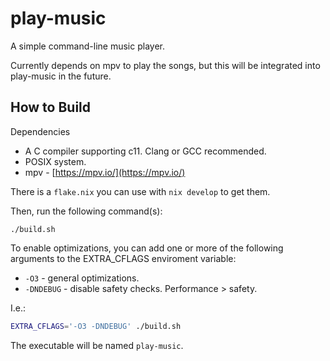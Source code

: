 # play-music

A simple command-line music player.

Currently depends on mpv to play the songs, but this will be integrated into
play-music in the future.

## How to Build

Dependencies

- A C compiler supporting c11. Clang or GCC recommended.
- POSIX system.
- mpv - [https://mpv.io/](https://mpv.io/)

There is a `flake.nix` you can use with `nix develop` to get them.

Then, run the following command(s):

```shell
./build.sh
```

To enable optimizations, you can add one or more of the following arguments to
the EXTRA_CFLAGS enviroment variable:

- `-O3` - general optimizations.
- `-DNDEBUG` - disable safety checks. Performance > safety.

I.e.:

```sh
EXTRA_CFLAGS='-O3 -DNDEBUG' ./build.sh
```

The executable will be named `play-music`.

